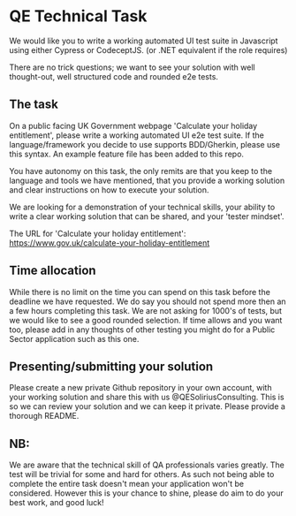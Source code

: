 # QE Technical Task

We would like you to write a working automated UI test suite in Javascript using either Cypress or CodeceptJS.  (or .NET equivalent if the role requires)

There are no trick questions; we want to see your solution with well thought-out, well structured code and rounded e2e tests.

## The task

On a public facing UK Government webpage 'Calculate your holiday entitlement', please write a working automated UI e2e test suite. If the language/framework you decide to use supports BDD/Gherkin, please use this syntax. An example feature file has been added to this repo.

You have autonomy on this task, the only remits are that you keep to the language and tools we have mentioned, that you provide a working solution and clear instructions on how to execute your solution.

We are looking for a demonstration of your technical skills, your ability to write a clear working solution that can be shared, and your 'tester mindset'.

The URL for 'Calculate your holiday entitlement': https://www.gov.uk/calculate-your-holiday-entitlement

## Time allocation

While there is no limit on the time you can spend on this task before the deadline we have requested. We do say you should not spend more then an a few hours completing this task. We are not asking for 1000's of tests, but we would like to see a good rounded selection. If time allows and you want too, please add in any thoughts of other testing you might do for a Public Sector application such as this one.

## Presenting/submitting your solution

Please create a new private Github repository in your own account, with your working solution and share this with us @QESoliriusConsulting. This is so we can review your solution and we can keep it private. Please provide a thorough README.

## NB:

We are aware that the technical skill of QA professionals varies greatly. The test will be trivial for some and hard for others. As such not being able to complete the entire task doesn't mean your application won't be considered. However this is your chance to shine, please do aim to do your best work, and good luck!
